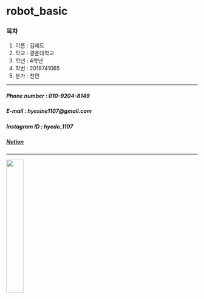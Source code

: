 # robot_basic
### 목차
1. 이름 : 김혜도
2. 학교 : 광운대학교
3. 학년 : 4학년
4. 학번 : 2018741065
5. 본가 : 천안
---

##### Phone number : 010-9204-8149  
##### E-mail : _hyesine1107@gmail.com_
##### Instagram ID : *hyedo_1107*  
##### [Notion](https://sparkling-estimate-880.notion.site/139c8c5208fc406d8bd8e435be1e071f)
---
<img src="https://user-images.githubusercontent.com/127837714/225518552-3223d2b0-eb1f-4c70-9475-3a072642c340.jpg" width="30%" height="30%"/>
